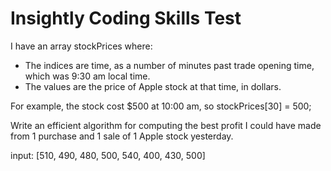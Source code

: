 # Insightly Coding Skills Test

I have an array stockPrices where:
* The indices are time, as a number of minutes past trade opening time, which was 9:30 am local time.
* The values are the price of Apple stock at that time, in dollars.

For example, the stock cost $500 at 10:00 am, so stockPrices[30] = 500;

Write an efficient algorithm for computing the best profit I could have made from 1 purchase and 1 sale of 1 Apple stock yesterday.

input: [510, 490, 480, 500, 540, 400, 430, 500]
